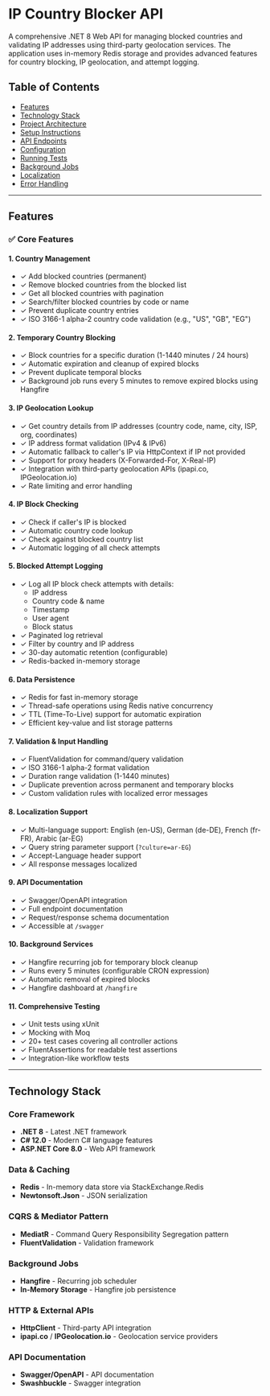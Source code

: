 # IP Country Blocker API

A comprehensive .NET 8 Web API for managing blocked countries and validating IP addresses using third-party geolocation services. The application uses in-memory Redis storage and provides advanced features for country blocking, IP geolocation, and attempt logging.

## Table of Contents

- [Features](#features)
- [Technology Stack](#technology-stack)
- [Project Architecture](#project-architecture)
- [Setup Instructions](#setup-instructions)
- [API Endpoints](#api-endpoints)
- [Configuration](#configuration)
- [Running Tests](#running-tests)
- [Background Jobs](#background-jobs)
- [Localization](#localization)
- [Error Handling](#error-handling)

---

## Features

### ✅ Core Features

#### 1. **Country Management**
- ✓ Add blocked countries (permanent)
- ✓ Remove blocked countries from the blocked list
- ✓ Get all blocked countries with pagination
- ✓ Search/filter blocked countries by code or name
- ✓ Prevent duplicate country entries
- ✓ ISO 3166-1 alpha-2 country code validation (e.g., "US", "GB", "EG")

#### 2. **Temporary Country Blocking**
- ✓ Block countries for a specific duration (1-1440 minutes / 24 hours)
- ✓ Automatic expiration and cleanup of expired blocks
- ✓ Prevent duplicate temporal blocks
- ✓ Background job runs every 5 minutes to remove expired blocks using Hangfire

#### 3. **IP Geolocation Lookup**
- ✓ Get country details from IP addresses (country code, name, city, ISP, org, coordinates)
- ✓ IP address format validation (IPv4 & IPv6)
- ✓ Automatic fallback to caller's IP via HttpContext if IP not provided
- ✓ Support for proxy headers (X-Forwarded-For, X-Real-IP)
- ✓ Integration with third-party geolocation APIs (ipapi.co, IPGeolocation.io)
- ✓ Rate limiting and error handling

#### 4. **IP Block Checking**
- ✓ Check if caller's IP is blocked
- ✓ Automatic country code lookup
- ✓ Check against blocked country list
- ✓ Automatic logging of all check attempts

#### 5. **Blocked Attempt Logging**
- ✓ Log all IP block check attempts with details:
  - IP address
  - Country code & name
  - Timestamp
  - User agent
  - Block status
- ✓ Paginated log retrieval
- ✓ Filter by country and IP address
- ✓ 30-day automatic retention (configurable)
- ✓ Redis-backed in-memory storage

#### 6. **Data Persistence**
- ✓ Redis for fast in-memory storage
- ✓ Thread-safe operations using Redis native concurrency
- ✓ TTL (Time-To-Live) support for automatic expiration
- ✓ Efficient key-value and list storage patterns

#### 7. **Validation & Input Handling**
- ✓ FluentValidation for command/query validation
- ✓ ISO 3166-1 alpha-2 format validation
- ✓ Duration range validation (1-1440 minutes)
- ✓ Duplicate prevention across permanent and temporary blocks
- ✓ Custom validation rules with localized error messages

#### 8. **Localization Support**
- ✓ Multi-language support: English (en-US), German (de-DE), French (fr-FR), Arabic (ar-EG)
- ✓ Query string parameter support (`?culture=ar-EG`)
- ✓ Accept-Language header support
- ✓ All response messages localized

#### 9. **API Documentation**
- ✓ Swagger/OpenAPI integration
- ✓ Full endpoint documentation
- ✓ Request/response schema documentation
- ✓ Accessible at `/swagger`

#### 10. **Background Services**
- ✓ Hangfire recurring job for temporary block cleanup
- ✓ Runs every 5 minutes (configurable CRON expression)
- ✓ Automatic removal of expired blocks
- ✓ Hangfire dashboard at `/hangfire`

#### 11. **Comprehensive Testing**
- ✓ Unit tests using xUnit
- ✓ Mocking with Moq
- ✓ 20+ test cases covering all controller actions
- ✓ FluentAssertions for readable test assertions
- ✓ Integration-like workflow tests

---

## Technology Stack

### Core Framework
- **.NET 8** - Latest .NET framework
- **C# 12.0** - Modern C# language features
- **ASP.NET Core 8.0** - Web API framework

### Data & Caching
- **Redis** - In-memory data store via StackExchange.Redis
- **Newtonsoft.Json** - JSON serialization

### CQRS & Mediator Pattern
- **MediatR** - Command Query Responsibility Segregation pattern
- **FluentValidation** - Validation framework

### Background Jobs
- **Hangfire** - Recurring job scheduler
- **In-Memory Storage** - Hangfire job persistence

### HTTP & External APIs
- **HttpClient** - Third-party API integration
- **ipapi.co** / **IPGeolocation.io** - Geolocation service providers

### API Documentation
- **Swagger/OpenAPI** - API documentation
- **Swashbuckle** - Swagger integration
